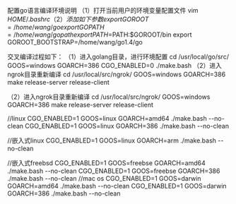 配置go语言编译环境说明
（1）打开当前用户的环境变量配置文件  vim $HOME/.bashrc
（2）添加如下参数
export GOROOT=/home/wang/go           
export GOPATH=/home/wang/gopath      
export PATH=$PATH:$GOROOT/bin
export GOROOT_BOOTSTRAP=/home/wang/go1.4/go

交叉编译过程如下：
（1）进入golang目录，进行环境配置
cd  /usr/local/go/src/
GOOS=windows GOARCH=386 CGO_ENABLED=0 ./make.bash
（2）进入ngrok目录重新编译
cd  /usr/local/src/ngrok/
GOOS=windows GOARCH=386 make release-server release-client

（2）进入ngrok目录重新编译
cd  /usr/local/src/ngrok/
GOOS=windows GOARCH=386 make release-server release-client

//linux
CGO_ENABLED=1 GOOS=linux GOARCH=amd64 ./make.bash --no-clean
CGO_ENABLED=1 GOOS=linux GOARCH=386 ./make.bash --no-clean
   
//嵌入式linux
CGO_ENABLED=1 GOOS=linux GOARCH=arm ./make.bash --no-clean
   
//嵌入式freebsd
CGO_ENABLED=1 GOOS=freebse GOARCH=amd64 ./make.bash --no-clean
CGO_ENABLED=1 GOOS=freebse GOARCH=386 ./make.bash --no-clean
//mac os
CGO_ENABLED=1 GOOS=darwin GOARCH=amd64 ./make.bash --no-clean
CGO_ENABLED=1 GOOS=darwin GOARCH=386 ./make.bash --no-clean





